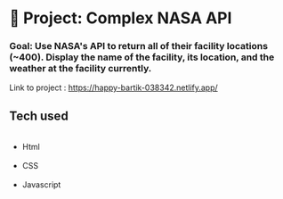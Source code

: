 # 🚀 Project: Complex NASA API

### Goal: Use NASA's API to return all of their facility locations (~400). Display the name of the facility, its location, and the weather at the facility currently. 

Link to project : https://happy-bartik-038342.netlify.app/


<h2> Tech used </h2>
<ul>
  <li> Html</li>
  <li> CSS </li>
  <li> Javascript </li>
</ul>
